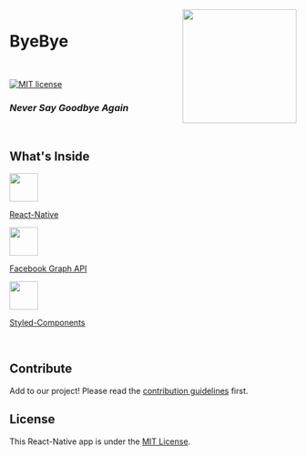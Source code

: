<img src="https://media.giphy.com/media/3ohhweICxyvVLfq2sM/giphy.gif" width="200" height="200" align="right">

# ByeBye

 <br>

 [![MIT license](https://img.shields.io/badge/license-MIT-blue.svg)](https://github.com/nethanelkohen/ByeBye/blob/master/LICENSE)
 
### *Never Say Goodbye Again*

<br>

## What's Inside
<img src="http://angular.github.io/react-native-renderer/assets/react.png" align= "center" width="50" height="50" />

[React-Native](https://facebook.github.io/react-native/)

<img src="https://images.sftcdn.net/images/t_optimized,f_auto/p/8a6eafba-96d2-11e6-b334-00163ec9f5fa/77332936/facebook-logo.png" align= "center" width="50" height="50" />

[Facebook Graph API](https://developers.facebook.com/docs/graph-api/)

<img src="https://www.styled-components.com/static/atom.png" align= "center" width="50" height="50" />

[Styled-Components](https://www.styled-components.com/)

<br>

## Contribute
Add to our project! Please read the [contribution guidelines](CONTRIBUTING.md) first.

## License
This React-Native app is under the [MIT License](https://github.com/nethanelkohen/ByeBye/blob/master/LICENSE).
